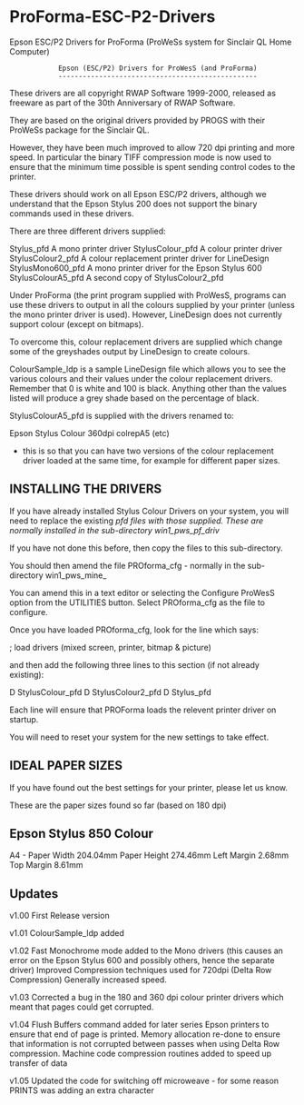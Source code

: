 # ProForma-ESC-P2-Drivers
Epson ESC/P2 Drivers for ProForma (ProWeSs system for Sinclair QL Home Computer)

                Epson (ESC/P2) Drivers for ProWesS (and ProForma)
                -------------------------------------------------

These drivers are all copyright RWAP Software 1999-2000, released as freeware as part of 
the 30th Anniversary of RWAP Software.  

They are based on the original drivers provided by PROGS with their ProWeSs package for the Sinclair QL.  

However, they have been much improved to allow 720 dpi printing and more speed.  In particular the
binary TIFF compression mode is now used to ensure that the minimum time possible
is spent sending control codes to the printer.

These drivers should work on all Epson ESC/P2 drivers, although we understand that
the Epson Stylus 200 does not support the binary commands used in these drivers.

There are three different drivers supplied:

Stylus_pfd              A mono printer driver
StylusColour_pfd        A colour printer driver
StylusColour2_pfd       A colour replacement printer driver for LineDesign
StylusMono600_pfd       A mono printer driver for the Epson Stylus 600
StylusColourA5_pfd      A second copy of StylusColour2_pfd

Under ProForma (the print program supplied with ProWesS, programs can use these
drivers to output in all the colours supplied by your printer (unless the mono
printer driver is used).  However, LineDesign does not currently support colour
(except on bitmaps).

To overcome this, colour replacement drivers are supplied which change some of
the greyshades output by LineDesign to create colours.

ColourSample_ldp is a sample LineDesign file which allows you to see the various
colours and their values under the colour replacement drivers.  Remember that 0
is white and 100 is black.  Anything other than the values listed will produce a
grey shade based on the percentage of black.

StylusColourA5_pfd is supplied with the drivers renamed to:

Epson Stylus Colour 360dpi colrepA5 (etc)

- this is so that you can have two versions of the colour replacement driver
loaded at the same time, for example for different paper sizes.

INSTALLING THE DRIVERS
----------------------
If you have already installed Stylus Colour Drivers on your system, you will
need to replace the existing _pfd files with those supplied.  These are normally
installed in the sub-directory win1_pws_pf_driv_

If you have not done this before, then copy the files to this sub-directory.

You should then amend the file PROforma_cfg - normally in the sub-directory
win1_pws_mine_

You can amend this in a text editor or selecting the Configure ProWesS option
from the UTILITIES button.  Select PROforma_cfg as the file to configure.

Once you have loaded PROforma_cfg, look for the line which says:

; load drivers (mixed screen, printer, bitmap & picture)


and then add the following three lines to this section (if not already existing):

D StylusColour_pfd
D StylusColour2_pfd
D Stylus_pfd

Each line will ensure that PROForma loads the relevent printer driver on startup.

You will need to reset your system for the new settings to take effect.

IDEAL PAPER SIZES
-----------------
If you have found out the best settings for your printer, please let us know.

These are the paper sizes found so far (based on 180 dpi)

Epson Stylus 850 Colour
-----------------------
A4 -    Paper Width     204.04mm
        Paper Height    274.46mm
        Left Margin     2.68mm
        Top Margin      8.61mm


Updates
-------
v1.00 First Release version

v1.01 ColourSample_ldp added

v1.02 Fast Monochrome mode added to the Mono drivers (this causes an error on the
      Epson Stylus 600 and possibly others, hence the separate driver)
      Improved Compression techniques used for 720dpi (Delta Row Compression)
      Generally increased speed.
      
v1.03 Corrected a bug in the 180 and 360 dpi colour printer drivers which meant
      that pages could get corrupted.
      
v1.04 Flush Buffers command added for later series Epson printers to ensure that
      end of page is printed.
      Memory allocation re-done to ensure that information is not corrupted
      between passes when using Delta Row compression.
      Machine code compression routines added to speed up transfer of data
      
v1.05 Updated the code for switching off microweave - for some reason PRINTS was
      adding an extra character
